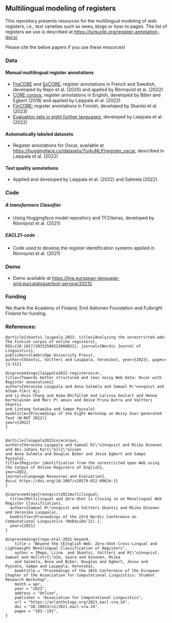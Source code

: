 ## Multilingual modeling of registers

This repository presents resources for the multilingual modeling of web registers, i.e., text varieties such as news, blogs or how-to pages. The list of registers we use is described at https://turkunlp.org/register-annotation-docs/.

Please cite the below papers if you use these resources!

### Data

#### Manual multilingual register annotations
* <a href="https://github.com/TurkuNLP/multilingual-register-labeling/tree/master/register-annotations/FrCORE">FreCORE</a> and <a href="https://github.com/TurkuNLP/multilingual-register-labeling/tree/master/register-annotations/SvCORE">SvCORE:</a> register annotations in French and Swedish, developed by Repo et al. (2020) and applied by Rönnqvist et al. (2022)
* <a href="https://github.com/TurkuNLP/CORE-corpus:">CORE corpus:</a> register annotations in English, developed by Biber and Egbert (2018) and applied by Laippala et al. (2022)
* <a href="https://github.com/TurkuNLP/FinCORE_full/releases/tag/v1.0">FinCORE:</a> register annotations in Finnish, developed by Skantsi et al. (2023)
* <a href="https://github.com/TurkuNLP/multilingual-register-labeling/tree/master/register-annotations">Evaluation sets in eight further languages</a>, developed by Laippala et al. (2022)

#### Automatically labeled datasets
* Register annotations for Oscar, available at https://huggingface.co/datasets/TurkuNLP/register_oscar, described in Laippala et al. (2022)

#### Text quality annotations
* Applied and developed by Laippala et al. (2022) and Salmela (2022).

### Code

##### A transformers Classifier 
* Using Huggingface model repository and TF2/keras, developed by Rönnqvist et al. (2021)

##### EACL21-code 
* Code used to develop the register identification systems applied in Rönnqvist et al. (2021)

### Demo
* Demo available at https://live.european-language-grid.eu/catalogue/tool-service/20212

### Funding
We thank the Academy of Finland, Emil Aaltonen Foundation and Fulbright Finland for funding.

### References:
```
@article{skantsi_laippala_2023, title={Analyzing the unrestricted web: The Finnish corpus of online registers}, 
DOI={10.1017/S0332586523000021}, journal={Nordic Journal of Linguistics}, 
publisher={Cambridge University Press}, 
author={Skantsi, Valtteri and Laippala, Veronika}, year={2023}, pages={1–31}}
```
```
@inproceedings{laippala2022-registeroscar,
title={Towards better structured and less noisy Web data: Oscar with Register annotations}
author={Veronika Laippala and Anna Salmela and Samuel R\"onnqvist and Alham Fikri Aji 
and Li-Hsin Chang and Asma Dhifallah and Larissa Goulart and Henna Kortelainen and Marc P\`amies and Deise Prina Dutra and Valtteri Skantsi 
and Lintang Sutawika and Sampo Pyysalo}
booktitle={Proceedings of the Eight Workshop on Noisy User-generated Text (W-NUT 2022)}
year={2022}
}

```
```

@article{laippala2022corecorpus,
author={Veronika Laippala and Samuel R{\"o}nnqvist and Miika Oinonen and Aki-Juhani Kyr{\"o}l{\"a}inen 
and Anna Salmela and Douglas Biber and Jesse Egbert and Sampo Pyysalo},
title={Register identification from the unrestricted open Web using the Corpus of Online Registers of English},
year=2022,
journal={Language Resources and Evaluation},
doi={ https://doi.org/10.1007/s10579-022-09624-1}
}

```
```
@inproceedings{ronnqvist2021multilingual,
  title={Multilingual and Zero-Shot is Closing in on Monolingual Web Register Classification},
  author={Samuel R\"onnqvist and Valtteri Skantsi and Miika Oinonen and Veronika Laippala},
  booktitle={Proceedings of the 23rd Nordic Conference on Computational Linguistics (NoDaLiDa’21).},
  year={2021}
}
```
```
@inproceedings{repo-etal-2021-beyond,
    title = "Beyond the {E}nglish Web: Zero-Shot Cross-Lingual and Lightweight Monolingual Classification of Registers",
    author = {Repo, Liina  and Skantsi, Valtteri and R{\"o}nnqvist, Samuel and Hellstr{\"o}m, Saara and Oinonen, Miika 
    and Salmela, Anna and Biber, Douglas and Egbert, Jesse and Pyysalo, Sampo and Laippala, Veronika},
    booktitle = "Proceedings of the 16th Conference of the European Chapter of the Association for Computational Linguistics: Student Research Workshop",
    month = apr,
    year = "2021",
    address = "Online",
    publisher = "Association for Computational Linguistics",
    url = "https://aclanthology.org/2021.eacl-srw.24",
    doi = "10.18653/v1/2021.eacl-srw.24",
    pages = "183--191",
}
```
